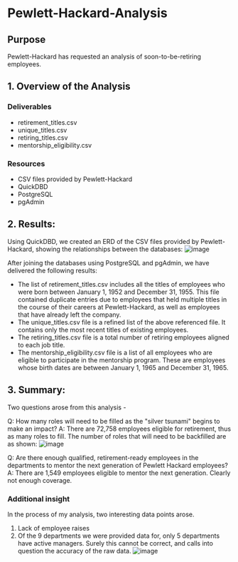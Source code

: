 # Pewlett-Hackard-Analysis

## Purpose
Pewlett-Hackard has requested an analysis of soon-to-be-retiring employees.

## 1. Overview of the Analysis
### Deliverables 
* retirement_titles.csv
* unique_titles.csv
* retiring_titles.csv
* mentorship_eligibility.csv

### Resources
* CSV files provided by Pewlett-Hackard
* QuickDBD
* PostgreSQL
* pgAdmin

## 2. Results:

Using QuickDBD, we created an ERD of the CSV files provided by Pewlett-Hackard, showing the relationships between the databases:
![image](https://user-images.githubusercontent.com/95661802/152626330-93b614d2-7b9b-4b6f-92c0-46af810bb78c.png)

After joining the databases using PostgreSQL and pgAdmin, we have delivered the following results:
* The list of retirement_titles.csv includes all the titles of employees who were born between January 1, 1952 and December 31, 1955. This file contained duplicate entries due to employees that held multiple titles in the course of their careers at Pewlett-Hackard, as well as employees that have already left the company.
* The unique_titles.csv file is a refined list of the above referenced file. It contains only the most recent titles of existing employees. 
* The retiring_titles.csv file is a total number of retiring employees aligned to each job title.
* The mentorship_eligibility.csv file is a list of all employees who are eligible to participate in the mentorship program. These are employees whose birth dates are between January 1, 1965 and December 31, 1965.

## 3. Summary:

Two questions arose from this analysis - 

Q: How many roles will need to be filled as the "silver tsunami" begins to make an impact?
A: There are 72,758 employees eligible for retirement, thus as many roles to fill. The number of roles that will need to be backfilled are as shown:
![image](https://user-images.githubusercontent.com/95661802/152628067-4de86d53-0a43-4a96-a1b0-c8fe130c57e8.png)


Q: Are there enough qualified, retirement-ready employees in the departments to mentor the next generation of Pewlett Hackard employees?
A: There are 1,549 employees eligible to mentor the next generation. Clearly not enough coverage.

### Additional insight

In the process of my analysis, two interesting data points arose. 
1. Lack of employee raises
2. Of the 9 departments we were provided data for, only 5 departments have active managers. Surely this cannot be correct, and calls into question the accuracy of the raw data.
![image](https://user-images.githubusercontent.com/95661802/152628301-be4d7348-19e2-4781-829c-1a75c10ba13a.png)

